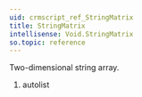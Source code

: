 ```yaml
---
uid: crmscript_ref_StringMatrix
title: StringMatrix
intellisense: Void.StringMatrix
so.topic: reference
---
```



Two-dimensional string array.




1. autolist

